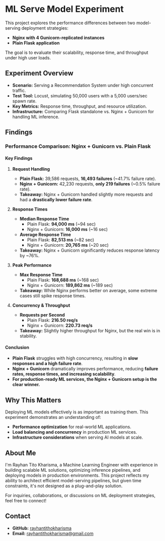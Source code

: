 # ML Serve Model Experiment

This project explores the performance differences between two model-serving deployment strategies:

- **Nginx with 4 Gunicorn-replicated instances**
- **Plain Flask application**

The goal is to evaluate their scalability, response time, and throughput under high user loads.

## Experiment Overview

- **Scenario:** Serving a Recommendation System under high concurrent traffic.
- **Test Tool:** Locust, simulating 50,000 users with a 5,000 users/sec spawn rate.
- **Key Metrics:** Response time, throughput, and resource utilization.
- **Infrastructure:** Comparing Flask standalone vs. Nginx + Gunicorn for handling ML inference.

## Findings

### **Performance Comparison: Nginx + Gunicorn vs. Plain Flask**

#### **Key Findings**
1. **Request Handling**
   - **Plain Flask:** 39,586 requests, **16,493 failures** (~41.7% failure rate).
   - **Nginx + Gunicorn:** 42,230 requests, **only 219 failures** (~0.5% failure rate).
   - **Takeaway:** Nginx + Gunicorn handled slightly more requests and had a **drastically lower failure rate**.

2. **Response Times**
   - **Median Response Time**
     - Plain Flask: **94,000 ms** (~94 sec)
     - Nginx + Gunicorn: **16,000 ms** (~16 sec)
   - **Average Response Time**
     - Plain Flask: **82,513 ms** (~82 sec)
     - Nginx + Gunicorn: **20,765 ms** (~20 sec)
   - **Takeaway:** Nginx + Gunicorn significantly reduces response latency by ~76%.

3. **Peak Performance**
   - **Max Response Time**
     - Plain Flask: **168,688 ms** (~168 sec)
     - Nginx + Gunicorn: **189,862 ms** (~189 sec)
   - **Takeaway:** While Nginx performs better on average, some extreme cases still spike response times.

4. **Concurrency & Throughput**
   - **Requests per Second**
     - Plain Flask: **216.50 req/s**
     - Nginx + Gunicorn: **220.73 req/s**
   - **Takeaway:** Slightly higher throughput for Nginx, but the real win is in stability.

#### **Conclusion**
- **Plain Flask** struggles with high concurrency, resulting in **slow responses and a high failure rate**.
- **Nginx + Gunicorn** dramatically improves performance, reducing **failure rates, response times, and increasing scalability**.
- **For production-ready ML services, the Nginx + Gunicorn setup is the clear winner.**

## Why This Matters

Deploying ML models effectively is as important as training them. This experiment demonstrates an understanding of:

- **Performance optimization** for real-world ML applications.
- **Load balancing and concurrency** in production ML services.
- **Infrastructure considerations** when serving AI models at scale.

## About Me

I'm Rayhan Tito Kharisma, a Machine Learning Engineer with experience in building scalable ML solutions, optimizing inference pipelines, and deploying models in production environments. This project reflects my ability to architect efficient model-serving pipelines, but given time constraints, it's not designed as a plug-and-play solution.

For inquiries, collaborations, or discussions on ML deployment strategies, feel free to connect!

## Contact

- **GitHub:** [rayhantithokharisma](https://github.com/rayhantithokharisma)
- **Email:** [rayhantithokharisma@gmail.com](mailto:rayhantithokharisma@gmail.com)

